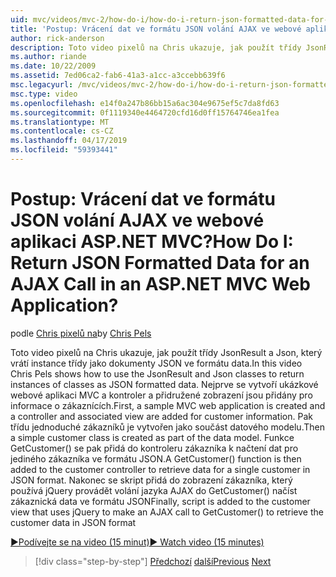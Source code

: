 ```yaml
---
uid: mvc/videos/mvc-2/how-do-i/how-do-i-return-json-formatted-data-for-an-ajax-call-in-an-aspnet-mvc-web-application
title: 'Postup: Vrácení dat ve formátu JSON volání AJAX ve webové aplikaci ASP.NET MVC? | Dokumenty Microsoft'
author: rick-anderson
description: Toto video pixelů na Chris ukazuje, jak použít třídy JsonResult a Json, který vrátí instance třídy jako dokumenty JSON ve formátu data. Nejprve ukázku MVC web vyrovnat...
ms.author: riande
ms.date: 10/22/2009
ms.assetid: 7ed06ca2-fab6-41a3-a1cc-a3ccebb639f6
msc.legacyurl: /mvc/videos/mvc-2/how-do-i/how-do-i-return-json-formatted-data-for-an-ajax-call-in-an-aspnet-mvc-web-application
msc.type: video
ms.openlocfilehash: e14f0a247b86bb15a6ac304e9675ef5c7da8fd63
ms.sourcegitcommit: 0f1119340e4464720cfd16d0ff15764746ea1fea
ms.translationtype: MT
ms.contentlocale: cs-CZ
ms.lasthandoff: 04/17/2019
ms.locfileid: "59393441"
---
```

# <a name="how-do-i-return-json-formatted-data-for-an-ajax-call-in-an-aspnet-mvc-web-application"></a><span data-ttu-id="2cd5e-105">Postup: Vrácení dat ve formátu JSON volání AJAX ve webové aplikaci ASP.NET MVC?</span><span class="sxs-lookup"><span data-stu-id="2cd5e-105">How Do I: Return JSON Formatted Data for an AJAX Call in an ASP.NET MVC Web Application?</span></span>

<span data-ttu-id="2cd5e-106">podle [Chris pixelů na](https://twitter.com/chrispels)</span><span class="sxs-lookup"><span data-stu-id="2cd5e-106">by [Chris Pels](https://twitter.com/chrispels)</span></span>

<span data-ttu-id="2cd5e-107">Toto video pixelů na Chris ukazuje, jak použít třídy JsonResult a Json, který vrátí instance třídy jako dokumenty JSON ve formátu data.</span><span class="sxs-lookup"><span data-stu-id="2cd5e-107">In this video Chris Pels shows how to use the JsonResult and Json classes to return instances of classes as JSON formatted data.</span></span> <span data-ttu-id="2cd5e-108">Nejprve se vytvoří ukázkové webové aplikaci MVC a kontroler a přidružené zobrazení jsou přidány pro informace o zákaznících.</span><span class="sxs-lookup"><span data-stu-id="2cd5e-108">First, a sample MVC web application is created and a controller and associated view are added for customer information.</span></span> <span data-ttu-id="2cd5e-109">Pak třídu jednoduché zákazníků je vytvořen jako součást datového modelu.</span><span class="sxs-lookup"><span data-stu-id="2cd5e-109">Then a simple customer class is created as part of the data model.</span></span> <span data-ttu-id="2cd5e-110">Funkce GetCustomer() se pak přidá do kontroleru zákazníka k načtení dat pro jediného zákazníka ve formátu JSON.</span><span class="sxs-lookup"><span data-stu-id="2cd5e-110">A GetCustomer() function is then added to the customer controller to retrieve data for a single customer in JSON format.</span></span> <span data-ttu-id="2cd5e-111">Nakonec se skript přidá do zobrazení zákazníka, který používá jQuery provádět volání jazyka AJAX do GetCustomer() načíst zákaznická data ve formátu JSON</span><span class="sxs-lookup"><span data-stu-id="2cd5e-111">Finally, script is added to the customer view that uses jQuery to make an AJAX call to GetCustomer() to retrieve the customer data in JSON format</span></span>

[<span data-ttu-id="2cd5e-112">&#9654;Podívejte se na video (15 minut)</span><span class="sxs-lookup"><span data-stu-id="2cd5e-112">&#9654; Watch video (15 minutes)</span></span>](https://channel9.msdn.com/Blogs/ASP-NET-Site-Videos/how-do-i-return-json-formatted-data-for-an-ajax-call-in-an-aspnet-mvc-web-application)

> [!div class="step-by-step"]
> <span data-ttu-id="2cd5e-113">[Předchozí](aspnet-mvc-how-10-minute-technical-video-for-developers.md)
> [další](how-do-i-work-with-data-in-aspnet-mvc-partial-views.md)</span><span class="sxs-lookup"><span data-stu-id="2cd5e-113">[Previous](aspnet-mvc-how-10-minute-technical-video-for-developers.md)
[Next](how-do-i-work-with-data-in-aspnet-mvc-partial-views.md)</span></span>

